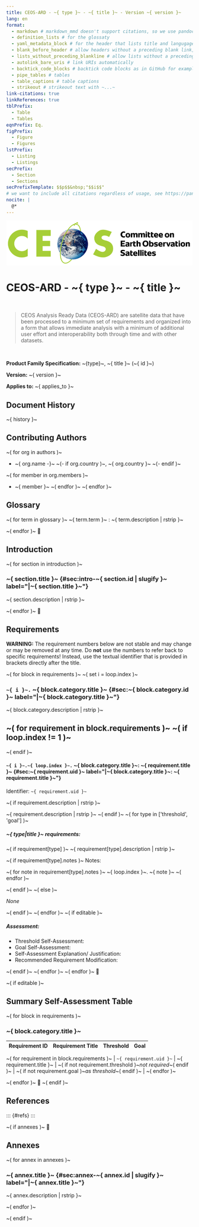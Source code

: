 ```yaml
---
title: CEOS-ARD - ~{ type }~ - ~{ title }~ - Version ~{ version }~
lang: en
format:
  - markdown # markdown_mmd doesn't support citations, so we use pandoc's markdown and add extentions
  - definition_lists # for the glossaty
  - yaml_metadata_block # for the header that lists title and langugage in markdown
  - blank_before_header # allow headers without a preceding blank link, often an issue with jinja
  - lists_without_preceding_blankline # allow lists without a preceding blank line, often done wrong by authors
  - autolink_bare_uris # link URIs automatically
  - backtick_code_blocks # backtick code blocks as in GitHub for example
  - pipe_tables # tables
  - table_captions # table captions
  - strikeout # strikeout text with ~...~
link-citations: true
linkReferences: true
tblPrefix:
  - Table
  - Tables
eqnPrefix: Eq.
figPrefix:
  - Figure
  - Figures
lstPrefix:
  - Listing
  - Listings
secPrefix:
  - Section
  - Sections
secPrefixTemplate: $$p$$&nbsp;"$$i$$"
# we want to include all citations regardless of usage, see https://pandoc.org/chunkedhtml-demo/9.6-including-uncited-items-in-the-bibliography.html
nocite: |
  @*
---
```


![](assets/CEOS_logo_colour_black_text_right.png)

# CEOS-ARD - ~{ type }~ - ~{ title }~

&nbsp;

> CEOS Analysis Ready Data (CEOS-ARD) are satellite data that have been processed to a minimum set of requirements and organized into a form that allows immediate analysis with a minimum of additional user effort and interoperability both through time and with other datasets.

&nbsp;

**Product Family Specification:**
~{type}~, ~{ title }~ (~{ id }~)

**Version:**
~{ version }~

**Applies to:**
~{ applies_to }~

&#12;

## Document History

~{ history }~

## Contributing Authors

~( for org in authors )~
- ~{ org.name -}~ ~(- if org.country )~, ~{ org.country }~ ~(- endif )~

~(   for member in org.members )~
  - ~{ member }~
~(   endfor )~
~( endfor )~

&#12;

## Glossary

~( for term in glossary )~
~{ term.term }~
:   ~{ term.description | rstrip }~

~( endfor )~
&#12;

## Introduction

~( for section in introduction )~
### ~{ section.title }~ {#sec:intro-~{ section.id | slugify }~ label="|~{ section.title }~"}

~{ section.description | rstrip }~

~( endfor )~
&#12;

## Requirements

**WARNING:** The requirement numbers below are not stable and may change or may be removed at any time.
Do **not** use the numbers to refer back to specific requirements!
Instead, use the textual identifier that is provided in brackets directly after the title.

<!-- todo: remove requirement numbers -->

~( for block in requirements )~
~( set i = loop.index )~
### `~{ i }~.` ~{ block.category.title }~ {#sec:~{ block.category.id }~ label="|~{ block.category.title }~"}

~{ block.category.description | rstrip }~

~(   for requirement in block.requirements )~
~(     if loop.index != 1 )~
---
~(     endif )~

#### `~{ i }~.~{ loop.index }~.` ~{ block.category.title }~: ~{ requirement.title }~ {#sec:~{ requirement.uid }~ label="|~{ block.category.title }~: ~{ requirement.title }~"}

Identifier: `~{ requirement.uid }~`

~(     if requirement.description | rstrip )~

~{ requirement.description | rstrip }~
~(     endif )~
~(     for type in ['threshold', 'goal'] )~

##### ~{ type|title }~ requirements:

~(       if requirement[type] )~
~{ requirement[type].description | rstrip }~

~(         if requirement[type].notes )~
Notes:

~(           for note in requirement[type].notes )~
~{ loop.index }~. ~{ note }~
~(           endfor )~

~(         endif )~
~(       else )~

*None*

~(       endif )~
~(     endfor )~
~(     if editable )~
##### Assessment:

- Threshold Self-Assessment:
- Goal Self-Assessment:
- Self-Assessment Explanation/ Justification:
- Recommended Requirement Modification:

~(     endif )~
~(   endfor )~
~( endfor )~
&#12;

~( if editable )~
## Summary Self-Assessment Table

~( for block in requirements )~
### ~{ block.category.title }~

| Requirement ID | Requirement Title | Threshold | Goal |
| -------------- | ----------------- | :-------: | :--: |
~(   for requirement in block.requirements )~
| `~{ requirement.uid }~` | ~{ requirement.title }~ | ~( if not requirement.threshold )~_not required_~( endif )~ | ~( if not requirement.goal )~_as threshold_~( endif )~ |
~(   endfor )~

~( endfor )~
&#12;
~( endif )~

## References

::: {#refs}
:::

~( if annexes )~
&#12;

## Annexes

~(   for annex in annexes )~
### ~{ annex.title }~ {#sec:annex-~{ annex.id | slugify }~ label="|~{ annex.title }~"}

~{ annex.description | rstrip }~

~(   endfor )~

~( endif )~
